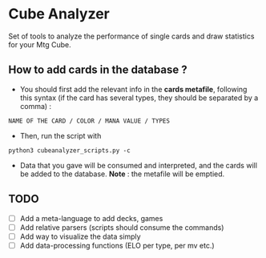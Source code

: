 # Cube Analyzer

Set of tools to analyze the performance of single cards and draw statistics for your Mtg Cube.

## How to add cards in the database ?
* You should first add the relevant info in the **cards metafile**, following this syntax (if the card has several types, they should be separated by a comma) :
```
NAME OF THE CARD / COLOR / MANA VALUE / TYPES
```
* Then, run the script with 
```
python3 cubeanalyzer_scripts.py -c
```
* Data that you gave will be consumed and interpreted, and the cards will be added to the database. **Note** : the metafile will be emptied.

## TODO
* [ ] Add a meta-language to add decks, games
* [ ] Add relative parsers (scripts should consume the commands)
* [ ] Add way to visualize the data simply
* [ ] Add data-processing functions (ELO per type, per mv etc.)